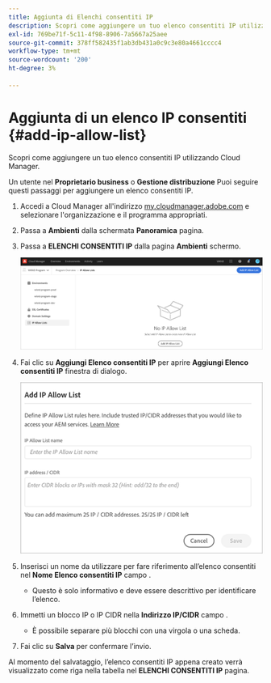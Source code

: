 ```yaml
---
title: Aggiunta di Elenchi consentiti IP
description: Scopri come aggiungere un tuo elenco consentiti IP utilizzando Cloud Manager.
exl-id: 769be71f-5c11-4f98-8906-7a5667a25aee
source-git-commit: 378ff582435f1ab3db431a0c9c3e80a4661cccc4
workflow-type: tm+mt
source-wordcount: '200'
ht-degree: 3%

---
```



# Aggiunta di un elenco IP consentiti {#add-ip-allow-list}

Scopri come aggiungere un tuo elenco consentiti IP utilizzando Cloud Manager.

Un utente nel **Proprietario business** o **Gestione distribuzione** Puoi seguire questi passaggi per aggiungere un elenco consentiti IP.

1. Accedi a Cloud Manager all&#39;indirizzo [my.cloudmanager.adobe.com](https://my.cloudmanager.adobe.com/) e selezionare l&#39;organizzazione e il programma appropriati.

1. Passa a **Ambienti** dalla schermata **Panoramica** pagina.

1. Passa a **ELENCHI CONSENTITI IP** dalla pagina **Ambienti** schermo.

   ![Opzione elenchi consentiti IP nel pannello laterale](/help/implementing/cloud-manager/assets/ip-allow-list/ip-allow-list-create.png)

1. Fai clic su **Aggiungi Elenco consentiti IP** per aprire **Aggiungi Elenco consentiti IP** finestra di dialogo.

   ![Finestra di dialogo Aggiungi Elenco consentiti IP](/help/implementing/cloud-manager/assets/ip-allow-list/ip-allow-list-create02.png)

1. Inserisci un nome da utilizzare per fare riferimento all’elenco consentiti nel **Nome Elenco consentiti IP** campo .

   * Questo è solo informativo e deve essere descrittivo per identificare l’elenco.

1. Immetti un blocco IP o IP CIDR nella **Indirizzo IP/CIDR** campo .

   * È possibile separare più blocchi con una virgola o una scheda.

1. Fai clic su **Salva** per confermare l’invio.

Al momento del salvataggio, l’elenco consentiti IP appena creato verrà visualizzato come riga nella tabella nel **ELENCHI CONSENTITI IP** pagina.
